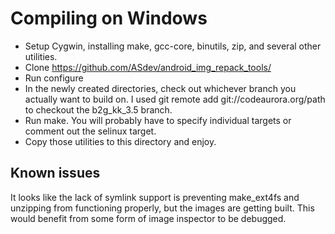 # Compiling on Windows
- Setup Cygwin, installing make, gcc-core, binutils, zip, and several other
  utilities.
- Clone https://github.com/ASdev/android_img_repack_tools/
- Run configure
- In the newly created directories, check out whichever branch you actually want
  to build on. I used git remote add git://codeaurora.org/path to checkout the
  b2g_kk_3.5 branch.
- Run make. You will probably have to specify individual targets or comment out
  the selinux target.
- Copy those utilities to this directory and enjoy.

## Known issues
It looks like the lack of symlink support is preventing make_ext4fs and
unzipping from functioning properly, but the images are getting built. This
would benefit from some form of image inspector to be debugged.
